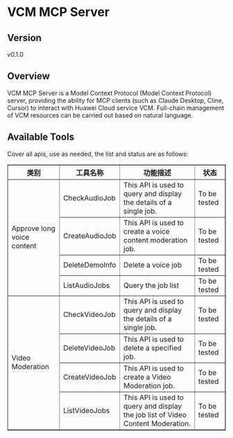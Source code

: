 # VCM MCP Server 


## Version
v0.1.0

## Overview

VCM MCP Server is a Model Context Protocol (Model Context Protocol) server, providing the ability for MCP clients (such as Claude Desktop, Cline, Cursor) to interact with Huawei Cloud service VCM. Full-chain management of VCM resources can be carried out based on natural language.

## Available Tools
Cover all apis, use as needed, the list and status are as follows:

<html>
    <head></head>
    <body>
        <table border="1" cellspacing="0" cellpadding="5">
            <tbody>
                <tr>
                    <th>类别</th>
                    <th>工具名称</th>
                    <th>功能描述</th>
                    <th>状态</th>
                </tr>
                <tr>
                    <td rowspan="4">Approve long voice content</td>
                    <td>CheckAudioJob</td>
                    <td>This API is used to query and display the details of a single job.</td>
                    <td>To be tested</td>
                </tr>
                <tr>
                    <td>CreateAudioJob</td>
                    <td>This API is used to create a voice content moderation job.</td>
                    <td>To be tested</td>
                </tr>
                <tr>
                    <td>DeleteDemoInfo</td>
                    <td>Delete a voice job</td>
                    <td>To be tested</td>
                </tr>
                <tr>
                    <td>ListAudioJobs</td>
                    <td>Query the job list</td>
                    <td>To be tested</td>
                </tr>
                <tr>
                    <td rowspan="4">Video Moderation</td>
                    <td>CheckVideoJob</td>
                    <td>This API is used to query and display the details of a single job.</td>
                    <td>To be tested</td>
                </tr>
                <tr>
                    <td>DeleteVideoJob</td>
                    <td>This API is used to delete a specified job.</td>
                    <td>To be tested</td>
                </tr>
                <tr>
                    <td>CreateVideoJob</td>
                    <td>This API is used to create a Video Moderation job.</td>
                    <td>To be tested</td>
                </tr>
                <tr>
                    <td>ListVideoJobs</td>
                    <td>This API is used to query and display the job list of Video Content Moderation.</td>
                    <td>To be tested</td>
                </tr>
            </tbody>
        </table>
    </body>
</html>
